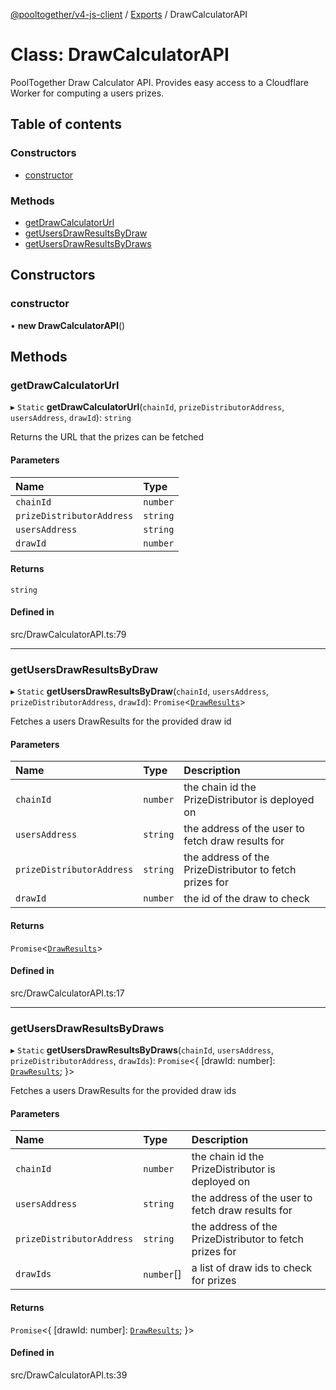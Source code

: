 [@pooltogether/v4-js-client](../README.md) / [Exports](../modules.md) / DrawCalculatorAPI

# Class: DrawCalculatorAPI

PoolTogether Draw Calculator API.
Provides easy access to a Cloudflare Worker for computing a users prizes.

## Table of contents

### Constructors

- [constructor](DrawCalculatorAPI.md#constructor)

### Methods

- [getDrawCalculatorUrl](DrawCalculatorAPI.md#getdrawcalculatorurl)
- [getUsersDrawResultsByDraw](DrawCalculatorAPI.md#getusersdrawresultsbydraw)
- [getUsersDrawResultsByDraws](DrawCalculatorAPI.md#getusersdrawresultsbydraws)

## Constructors

### constructor

• **new DrawCalculatorAPI**()

## Methods

### getDrawCalculatorUrl

▸ `Static` **getDrawCalculatorUrl**(`chainId`, `prizeDistributorAddress`, `usersAddress`, `drawId`): `string`

Returns the URL that the prizes can be fetched

#### Parameters

| Name | Type |
| :------ | :------ |
| `chainId` | `number` |
| `prizeDistributorAddress` | `string` |
| `usersAddress` | `string` |
| `drawId` | `number` |

#### Returns

`string`

#### Defined in

src/DrawCalculatorAPI.ts:79

___

### getUsersDrawResultsByDraw

▸ `Static` **getUsersDrawResultsByDraw**(`chainId`, `usersAddress`, `prizeDistributorAddress`, `drawId`): `Promise`<[`DrawResults`](../modules.md#drawresults)\>

Fetches a users DrawResults for the provided draw id

#### Parameters

| Name | Type | Description |
| :------ | :------ | :------ |
| `chainId` | `number` | the chain id the PrizeDistributor is deployed on |
| `usersAddress` | `string` | the address of the user to fetch draw results for |
| `prizeDistributorAddress` | `string` | the address of the PrizeDistributor to fetch prizes for |
| `drawId` | `number` | the id of the draw to check |

#### Returns

`Promise`<[`DrawResults`](../modules.md#drawresults)\>

#### Defined in

src/DrawCalculatorAPI.ts:17

___

### getUsersDrawResultsByDraws

▸ `Static` **getUsersDrawResultsByDraws**(`chainId`, `usersAddress`, `prizeDistributorAddress`, `drawIds`): `Promise`<{ [drawId: number]: [`DrawResults`](../modules.md#drawresults);  }\>

Fetches a users DrawResults for the provided draw ids

#### Parameters

| Name | Type | Description |
| :------ | :------ | :------ |
| `chainId` | `number` | the chain id the PrizeDistributor is deployed on |
| `usersAddress` | `string` | the address of the user to fetch draw results for |
| `prizeDistributorAddress` | `string` | the address of the PrizeDistributor to fetch prizes for |
| `drawIds` | `number`[] | a list of draw ids to check for prizes |

#### Returns

`Promise`<{ [drawId: number]: [`DrawResults`](../modules.md#drawresults);  }\>

#### Defined in

src/DrawCalculatorAPI.ts:39
